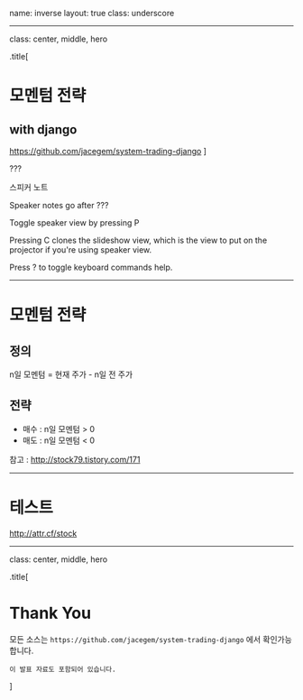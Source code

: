 name: inverse
layout: true
class: underscore

---
class: center, middle, hero

.title[
  # 모멘텀 전략
  ## with django

  https://github.com/jacegem/system-trading-django
]

???

스피커 노트

Speaker notes go after ???

Toggle speaker view by pressing P

Pressing C clones the slideshow view,
which is the view to put on the projector
if you're using speaker view.

Press ? to toggle keyboard commands help.

---

# 모멘텀 전략

## 정의

n일 모멘텀 = 현재 주가 - n일 전 주가

## 전략

- 매수 : n일 모멘텀 > 0
- 매도 : n일 모멘텀 < 0

참고 : http://stock79.tistory.com/171

---

# 테스트

<http://attr.cf/stock>



---
class: center, middle, hero

.title[
  # Thank You

  모든 소스는 `https://github.com/jacegem/system-trading-django` 에서 확인가능합니다.

    이 발표 자료도 포함되어 있습니다.
]